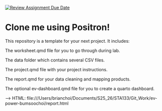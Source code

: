 [![Review Assignment Due Date](https://classroom.github.com/assets/deadline-readme-button-22041afd0340ce965d47ae6ef1cefeee28c7c493a6346c4f15d667ab976d596c.svg)](https://classroom.github.com/a/Bc5lPYfy)
# Clone me using Positron!
This repository is a template for your next project. It includes:

The worksheet.qmd file for you to go through during lab.

The data folder which contains several CSV files.

The project.qmd file with your project instructions.

The report.qmd for your data cleaning and mapping products.

The optional ev-dashboard.qmd file for you to create a quarto dashboard.

--> HTML: file:///Users/brianchoi/Documents/S25_26/STA133/Git_Work/ev-power-bumsoochoi/report.html
